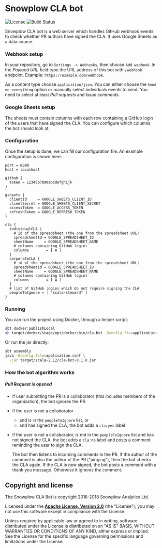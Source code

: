 # Snowplow CLA bot

[![License][license-image]][license]
[![Build Status](https://travis-ci.org/snowplow-incubator/cla-bot.svg?branch=master)](https://travis-ci.org/snowplow-incubator/cla-bot)

Snowplow CLA bot is a web server which handles GitHub webhook events to check whether
PR authors have signed the CLA. It uses Google Sheets as a data source.

### Webhook setup

In your repository, go to `Settings -> Webhooks`, then choose `Add webhook`.
In the *Payload URL* field type the URL address of this bot with `/webhook` endpoint.
Example: `https://example.com/webhook`.

As a content type choose `application/json`. You can either choose the
`Send me everything` option or manually select individuals events to send. You need to
select at least *Pull requests* and *Issue comments*.

### Google Sheets setup

The sheets must contain columns with each row containing a GitHub login of the users
that have signed the CLA. You can configure which columns the bot should look at.

### Configuration

Once the setup is done, we can fill our configuration file.
An example configuration is shown here:

```
port = 8080
host = localhost

github {
  token = 1234567890abcdefghijk
}

gsheets {
  clientId     = GOOGLE_SHEETS_CLIENT_ID
  clientSecret = GOOGLE_SHEETS_CLIENT_SECRET
  accessToken  = GOOGLE_ACCESS_TOKEN
  refreshToken = GOOGLE_REFRESH_TOKEN
}

cla {
  individualCLA {
    # id of the spreadsheet (the one from the spreadsheet URL)
    spreadsheetId = GOOGLE_SPREADSHEET_ID
    sheetName     = GOOGLE_SPREADSHEET_NAME
    # columns containing GitHub logins
    columns        = [ A ]
  }
  corporateCLA {
    # id of the spreadsheet (the one from the spreadsheet URL)
    spreadsheetId = GOOGLE_SPREADSHEET_ID
    sheetName     = GOOGLE_SPREADSHEET_NAME
    # columns containing GitHub logins
    columns        = [ A ]
  }
  # list of GitHub logins which do not require signing the CLA
  peopleToIgnore = [ "scala-steward" ]
}
```

### Running

You can run the project using Docker, through a helper script:
```bash
sbt docker:publishLocal
sh target/docker/stage/opt/docker/bin/cla-bot -Dconfig.fle=application.conf
```

Or run the jar directly:

```bash
sbt assembly
java -Dconfig.file=application.conf \
  -jar target/scala-2.12/cla-bot-0.1.0.jar
```

### How the bot algorithm works

##### Pull Request is opened
- If user submitting the PR is a collaborator (this includes members of the organization),
  the bot ignores the PR.

- If the user is not a collaborator
  - and is in the `peopleToIgnore` list, or
  - and has signed the CLA, the bot adds a `cla:yes` label

- If the user is not a collaborator, is not in the `peopleToIgnore` list and has not signed
  the CLA, the bot adds a `cla:no` label and posts a comment reminding the user to sign the CLA.

  The bot then listens to incoming comments in the PR. If the author of the
  comment is also the author of the PR ("pinging"), then the bot checks the
  CLA again. If the CLA is now signed, the bot posts a comment with a thank you message.
  Otherwise it ignores the comment.

## Copyright and license

The Snowplow CLA Bot is copyright 2018-2018 Snowplow Analytics Ltd.

Licensed under the **[Apache License, Version 2.0][license]** (the "License");
you may not use this software except in compliance with the License.

Unless required by applicable law or agreed to in writing, software
distributed under the License is distributed on an "AS IS" BASIS,
WITHOUT WARRANTIES OR CONDITIONS OF ANY KIND, either express or implied.
See the License for the specific language governing permissions and
limitations under the License.

[license-image]: http://img.shields.io/badge/license-Apache--2-blue.svg?style=flat
[license]: http://www.apache.org/licenses/LICENSE-2.0

[webhooks]: https://developer.github.com/webhooks/
[log4j]: https://docs.oracle.com/cd/E29578_01/webhelp/cas_webcrawler/src/cwcg_config_log4j_file.html
